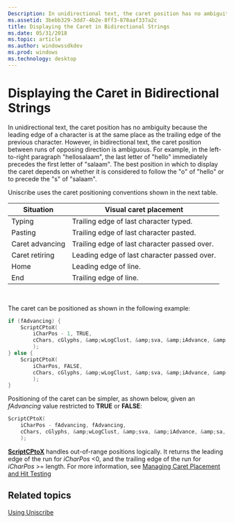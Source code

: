 ```yaml
---
Description: In unidirectional text, the caret position has no ambiguity because the leading edge of a character is at the same place as the trailing edge of the previous character.
ms.assetid: 3bebb329-3dd7-4b2e-8ff3-878aaf337a2c
title: Displaying the Caret in Bidirectional Strings
ms.date: 05/31/2018
ms.topic: article
ms.author: windowssdkdev
ms.prod: windows
ms.technology: desktop
---
```


# Displaying the Caret in Bidirectional Strings

In unidirectional text, the caret position has no ambiguity because the leading edge of a character is at the same place as the trailing edge of the previous character. However, in bidirectional text, the caret position between runs of opposing direction is ambiguous. For example, in the left-to-right paragraph "hellosalaam", the last letter of "hello" immediately precedes the first letter of "salaam". The best position in which to display the caret depends on whether it is considered to follow the "o" of "hello" or to precede the "s" of "salaam".

Uniscribe uses the caret positioning conventions shown in the next table.



| Situation       | Visual caret placement                       |
|-----------------|----------------------------------------------|
| Typing          | Trailing edge of last character typed.       |
| Pasting         | Trailing edge of last character pasted.      |
| Caret advancing | Trailing edge of last character passed over. |
| Caret retiring  | Leading edge of last character passed over.  |
| Home            | Leading edge of line.                        |
| End             | Trailing edge of line.                       |



 

The caret can be positioned as shown in the following example:


```C++
if (fAdvancing) {
    ScriptCPtoX(
        iCharPos - 1, TRUE, 
        cChars, cGlyphs, &amp;wLogClust, &amp;sva, &amp;iAdvance, &amp;sa, &amp;iCaretX
        );
} else {
    ScriptCPtoX(
        iCharPos, FALSE, 
        cChars, cGlyphs, &amp;wLogClust, &amp;sva, &amp;iAdvance, &amp;sa, &amp;iCaretX
        );
}
```



Positioning of the caret can be simpler, as shown below, given an *fAdvancing* value restricted to **TRUE** or **FALSE**:


```C++
ScriptCPtoX(
    iCharPos - fAdvancing, fAdvancing, 
    cChars, cGlyphs, &amp;wLogClust, &amp;sva, &amp;iAdvance, &amp;sa, &amp;iCaretX
    );
```



[**ScriptCPtoX**](/windows/win32/Usp10/nf-usp10-scriptcptox?branch=master) handles out-of-range positions logically. It returns the leading edge of the run for *iCharPos* &lt;0, and the trailing edge of the run for *iCharPos* &gt;= length. For more information, see [Managing Caret Placement and Hit Testing](managing-caret-placement-and-hit-testing.md)

## Related topics

<dl> <dt>

[Using Uniscribe](using-uniscribe.md)
</dt> </dl>

 

 



